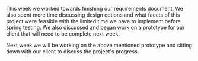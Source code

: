 This week we worked towards finishing our requirements document. We also spent more time discussing design options and what facets of this project were feasible with the limited time we have to implement before spring testing. We also discussed and began work on a prototype for our client that will need to be complete next week.

Next week we will be working on the above mentioned prototype and sitting down with our client to discuss the project's  progress.